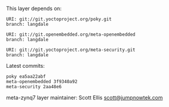 This layer depends on:

    URI: git://git.yoctoproject.org/poky.git
    branch: langdale

    URI: git://git.openembedded.org/meta-openembedded
    branch: langdale

    URI: git://git.yoctoproject.org/meta-security.git
    branch: langdale

Latest commits:

    poky ea5aa22abf
    meta-openembedded 3f9340a92
    meta-security 2aa48e6

meta-zynq7 layer maintainer: Scott Ellis <scott@jumpnowtek.com>
